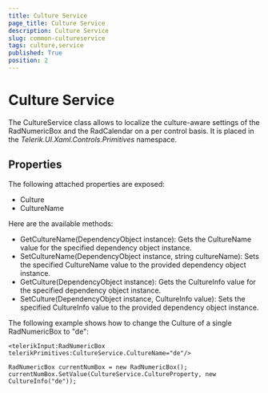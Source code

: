 ```yaml
---
title: Culture Service
page_title: Culture Service
description: Culture Service
slug: common-cultureservice
tags: culture,service
published: True
position: 2
---
```


# Culture Service

The CultureService class allows to localize the culture-aware settings of the RadNumericBox and the RadCalendar on a per control basis. It is placed in the *Telerik.UI.Xaml.Controls.Primitives* namespace.
      

## Properties

The following attached properties are exposed:

* Culture
* CultureName

Here are the available methods:

* GetCultureName(DependencyObject instance): Gets the CultureName value for the specified dependency object instance.
* SetCultureName(DependencyObject instance, string cultureName): Sets the specified CultureName value to the provided dependency object instance.
* GetCulture(DependencyObject instance): Gets the CultureInfo value for the specified dependency object instance.
* SetCulture(DependencyObject instance, CultureInfo value): Sets the specified CultureInfo value to the provided dependency object instance.

The following example shows how to change the Culture of a single RadNumericBox to "de":

	<telerikInput:RadNumericBox telerikPrimitives:CultureService.CultureName="de"/>

	RadNumericBox currentNumBox = new RadNumericBox();
	currentNumBox.SetValue(CultureService.CultureProperty, new CultureInfo("de"));